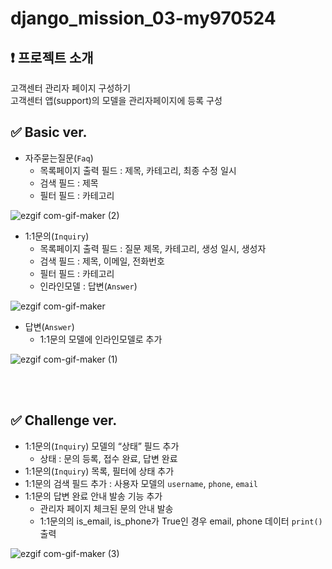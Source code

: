 # django_mission_03-my970524
## ❗️ 프로젝트 소개
고객센터 관리자 페이지 구성하기<br>
고객센터 앱(support)의 모델을 관리자페이지에 등록 구성

## ✅ Basic ver.
- 자주묻는질문(`Faq`)
   - 목록페이지 출력 필드 : 제목, 카테고리, 최종 수정 일시
   - 검색 필드 : 제목
   - 필터 필드 : 카테고리

![ezgif com-gif-maker (2)](https://user-images.githubusercontent.com/76423946/167328225-6a03362a-8168-4d53-862b-e63b587af6ce.gif)


- 1:1문의(`Inquiry`)
   - 목록페이지 출력 필드 : 질문 제목, 카테고리, 생성 일시, 생성자
   - 검색 필드 : 제목, 이메일, 전화번호
   - 필터 필드 : 카테고리
   - 인라인모델 : 답변(`Answer`)

![ezgif com-gif-maker](https://user-images.githubusercontent.com/76423946/167328350-f17a2ddf-1efa-4931-8194-30b1fcfa377a.gif)

- 답변(`Answer`)
   - 1:1문의 모델에 인라인모델로 추가


![ezgif com-gif-maker (1)](https://user-images.githubusercontent.com/76423946/167328511-678a1be5-3412-476a-ae85-6fee2abb5ecb.gif)

<br>
<br>


## ✅ Challenge ver.
- 1:1문의(`Inquiry`) 모델의 “상태” 필드 추가
    - 상태 : 문의 등록, 접수 완료, 답변 완료
- 1:1문의(`Inquiry`) 목록, 필터에 상태 추가
- 1:1문의 검색 필드 추가 : 사용자 모델의 `username`, `phone`, `email`
- 1:1문의 답변 완료 안내 발송 기능 추가
    - 관리자 페이지 체크된 문의 안내 발송
    - 1:1문의의 is_email, is_phone가 True인 경우 email, phone 데이터 `print()` 출력

![ezgif com-gif-maker (3)](https://user-images.githubusercontent.com/76423946/167329514-d7377668-b9a2-445b-a3bd-0ec693e73bca.gif)

